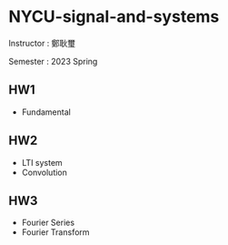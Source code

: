 # NYCU-signal-and-systems

Instructor : 鄭耿璽

Semester : 2023 Spring

## HW1
- Fundamental

## HW2
- LTI system
- Convolution

## HW3
- Fourier Series
- Fourier Transform